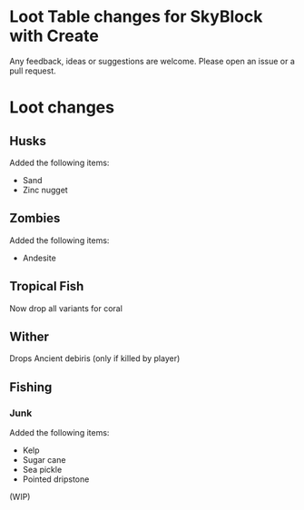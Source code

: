 # Loot Table changes for SkyBlock with Create

Any feedback, ideas or suggestions are welcome. Please open an issue or a pull request.

# Loot changes

## Husks

Added the following items:
- Sand
- Zinc nugget

## Zombies

Added the following items:
- Andesite

## Tropical Fish

Now drop all variants for coral

## Wither

Drops Ancient debiris (only if killed by player)

## Fishing

### Junk

Added the following items:
- Kelp
- Sugar cane
- Sea pickle
- Pointed dripstone

(WIP)

